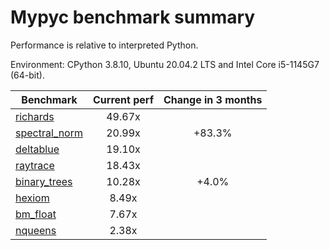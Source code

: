 # Mypyc benchmark summary

Performance is relative to interpreted Python.

Environment: CPython 3.8.10, Ubuntu 20.04.2 LTS and Intel Core i5-1145G7 (64-bit).

| Benchmark | Current perf | Change in 3 months |
| --- | :---: | :---: |
| [richards](benchmarks/richards.md) | 49.67x |  |
| [spectral_norm](benchmarks/spectral_norm.md) | 20.99x | +83.3% |
| [deltablue](benchmarks/deltablue.md) | 19.10x |  |
| [raytrace](benchmarks/raytrace.md) | 18.43x |  |
| [binary_trees](benchmarks/binary_trees.md) | 10.28x | +4.0% |
| [hexiom](benchmarks/hexiom.md) | 8.49x |  |
| [bm_float](benchmarks/bm_float.md) | 7.67x |  |
| [nqueens](benchmarks/nqueens.md) | 2.38x |  |
